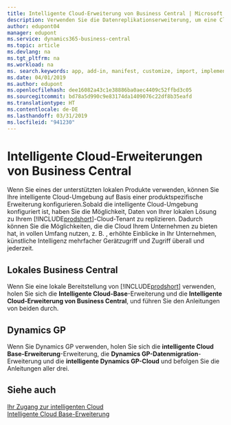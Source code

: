 ```yaml
---
title: Intelligente Cloud-Erweiterung von Business Central | Microsoft Docs
description: Verwenden Sie die Datenreplikationserweiterung, um eine Cloud-Kopie Ihrer Daten zu erstellen, sodass Sie mit der intelligente Cloud verbunden sind.
author: edupont04
manager: edupont
ms.service: dynamics365-business-central
ms.topic: article
ms.devlang: na
ms.tgt_pltfrm: na
ms.workload: na
ms. search.keywords: app, add-in, manifest, customize, import, implement
ms.date: 04/01/2019
ms.author: edupont
ms.openlocfilehash: dee16082a43c1e38886ba0aec4409c52ffbd3c05
ms.sourcegitcommit: bd78a5d990c9e83174da1409076c22df8b35eafd
ms.translationtype: HT
ms.contentlocale: de-DE
ms.lasthandoff: 03/31/2019
ms.locfileid: "941230"
---
```

# <a name="business-central-intelligent-cloud-extensions"></a>Intelligente Cloud-Erweiterungen von Business Central

Wenn Sie eines der unterstützten lokalen Produkte verwenden, können Sie Ihre intelligente Cloud-Umgebung auf Basis einer produktspezifische Erweiterung konfigurieren.Sobald die intelligente Cloud-Umgebung konfiguriert ist, haben Sie die Möglichkeit, Daten von Ihrer lokalen Lösung zu Ihrem [!INCLUDE[prodshort](includes/prodshort.md)]-Cloud-Tenant zu replizieren. Dadurch können Sie die Möglichkeiten, die die Cloud Ihrem Unternehmen zu bieten hat, in vollen Umfang nutzen, z. B. , erhöhte Einblicke in Ihr Unternehmen, künstliche Intelligenz mehrfacher Gerätzugriff und Zugriff überall und jederzeit.  

## <a name="business-central-on-premises"></a>Lokales Business Central
Wenn Sie eine lokale Bereitstellung von [!INCLUDE[prodshort](includes/prodshort.md)] verwenden, holen Sie sich die **Intelligente Cloud-Base**-Erweiterung und die **Intelligente Cloud-Erweiterung von Business Central**, und führen Sie den Anleitungen von beiden durch.  

## <a name="dynamics-gp"></a>Dynamics GP
Wenn Sie Dynamics GP verwenden, holen Sie sich die **intelligente Cloud Base-Erweiterung**-Erweiterung, die  **Dynamics GP-Datenmigration**-Erweiterung und die **intelligente Dynamics GP-Cloud** und befolgen Sie die Anleitungen aller drei.  

## <a name="see-also"></a>Siehe auch

[Ihr Zugang zur intelligenten Cloud](about-intelligent-cloud.md)  
[Intelligente Cloud Base-Erweiterung](ui-extensions-intelligent-cloud.md)  
